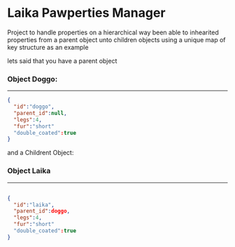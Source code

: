 # Laika Pawperties Manager
Project to handle properties on a hierarchical way been able to inhearited properties from a parent object unto children objects using a unique map of key structure as an example 

lets said that  you have a parent  object 

### Object Doggo:
---
```json 
{
  "id":"doggo",
  "parent_id":null,
  "legs":4,
  "fur":"short"
  "double_coated":true
}

```


and a Childrent Object:
### Object Laika
---
```json 

{
  "id":"laika",
  "parent_id":doggo,
  "legs":4,
  "fur":"short"
  "double_coated":true
}

```




